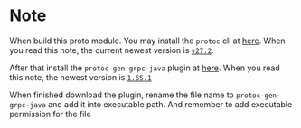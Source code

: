 # Note

When build this proto module. You may install the `protoc` cli at [here](https://github.com/protocolbuffers/protobuf/releases). When you read this note, the current newest version is [`v27.2`](https://github.com/protocolbuffers/protobuf/releases/tag/v27.2).

After that install the `protoc-gen-grpc-java` plugin at [here](https://repo1.maven.org/maven2/io/grpc/protoc-gen-grpc-java/). When you read this note, the newest version is [`1.65.1`](https://repo1.maven.org/maven2/io/grpc/protoc-gen-grpc-java/1.65.1/protoc-gen-grpc-java-1.65.1-linux-x86_64.exe)

When finished download the plugin, rename the file name to `protoc-gen-grpc-java` and add it into executable path. And remember to add executable permission for the file
